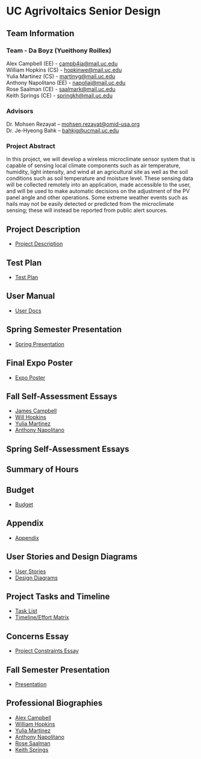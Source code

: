 # UC Agrivoltaics Senior Design
## Team Information
### Team - Da Boyz (Yueithony Roillex)
Alex Campbell (EE) - campb4ja@mail.uc.edu  
William Hopkins (CS) - hopkinwe@mail.uc.edu  
Yulia Martinez (CS) - martinyg@mail.uc.edu  
Anthony Napolitano (EE) - napoliaj@mail.uc.edu  
Rose Saalman (CE) - saalmark@mail.uc.edu  
Keith Springs (CE) - springkh@mail.uc.edu  

### Advisors
Dr. Mohsen Rezayat – mohsen.rezayat@omid-usa.org​  
Dr. Je-Hyeong Bahk – bahkjg@ucmail.uc.edu

### Project Abstract
In this project, we will develop a wireless microclimate sensor system that is capable of sensing local climate components such as air temperature, humidity, light intensity, and wind at an agricultural site as well as the soil conditions such as soil temperature and moisture level. These sensing data will be collected remotely into an application, made accessible to the user, and will be used to make automatic decisions on the adjustment of the PV panel angle and other operations. Some extreme weather events such as hails may not be easily detected or predicted from the microclimate sensing; these will instead be reported from public alert sources.​

## Project Description
* [Project Description](./assignments/fall/Senior%20Design%20Project%20Description.pdf)

## Test Plan
* [Test Plan](./assignments/spring/test-plan/Test-Plan.pdf)

## User Manual
* [User Docs](./assignments/spring/user-docs/)

## Spring Semester Presentation
* [Spring Presentation](./assignments/spring/spring-slideshow/spring-presentation-slidedeck.pdf)

## Final Expo Poster
* [Expo Poster](./assignments/spring/expo-poster/Expo-Poster.pdf)

## Fall Self-Assessment Essays
* [James Campbell](./assignments/fall/individual-capstone-assessment/Individual%20Capstone%20Assessment.docx)
* [Will Hopkins](./assignments/fall/individual-capstone-assessment/individual%20capstone%20assessment%20-%20Hopkins.pdf)
* [Yulia Martinez](./assignments/fall/individual-capstone-assessment/Senior%20Design%20Individual%20Capstone%20Assessment%20-%20Yulia%20Martinez.pdf)
* [Anthony Napolitano](./assignments/fall/individual-capstone-assessment/individual%20capstone%20assignment%20-%20Napolitano.pdf)

## Spring Self-Assessment Essays

## Summary of Hours

## Budget
* [Budget](./assignments/design-report/budget.md)

## Appendix
* [Appendix](./assignments/design-report/appendix/appendix.md)

## User Stories and Design Diagrams
* [User Stories](./assignments/fall/user-stories/user-stories.md)
* [Design Diagrams](./assignments/fall/design-diagrams/Assignment%20%234%20-%20Design%20Diagrams_R1.pdf)

## Project Tasks and Timeline
* [Task List](./assignments/fall/task-list/task-list.md)
* [Timeline/Effort Matrix](./assignments/fall/milestones-timeline-effort-matrix/Senior%20Design%20Gantt%20Chart%20Fall%202022.xlsx)

## Concerns Essay
* [Project Constraints Essay](./assignments/fall/project-constraints-essay/Project%20Constraint%20Essay.pdf)

## Fall Semester Presentation
* [Presentation](./assignments/fall/slideshow/slideshow.pdf)

## Professional Biographies
* [Alex Campbell](./assignments/fall/professional-bios/james-campbell-ee.pdf)
* [William Hopkins](./assignments/fall/professional-bios/will-hopkins-cs.md)
* [Yulia Martinez](./assignments/fall/professional-bios/yulia-martinez-cs.md)
* [Anthony Napolitano](./assignments/fall/professional-bios/anthony-napolitano-ee.pdf)
* [Rose Saalman](./assignments/fall/professional-bios/Rose%20Saalman_CompE_SeniorDesign.pdf)
* [Keith Springs](./assignments/fall/professional-bios/Rose%20Saalman_CompE_SeniorDesign.pdf)
